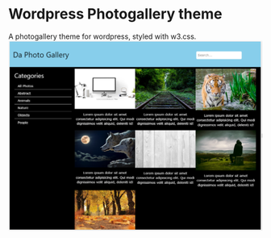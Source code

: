 # Wordpress Photogallery theme
A photogallery theme for wordpress, styled with w3.css.
![Theme screen shot](screenshot.png)
